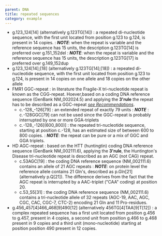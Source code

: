 ```yaml
---
parent: DNA
title: repeated sequences
category: example
---
```


*	g.123_124[14] (alternatively g.123TG[14])
	: a repeated di-nucleotide sequence, with the first unit located from position g.123 to g.124, is present in 14 copies.
	: _**NOTE**_: when the repeat is variable and the reference sequence has 15 units, the description g.123TG[14] is preferred over g.151_152del
	: _**NOTE**_: when the repeat is variable and the reference sequence has 15 units, the description g.123TG[17] is preferred over g.149_152dup
*	g.123_124[14];[18] (alternatively g.123TG[14];[18])
	: a repeated di-nucleotide sequence, with the first unit located from position g.123 to g.124, is present in 14 copies on one allele and 18 copies on the other allele
*	FMR1 GGC-repeat
	: in literature the Fragile-X tri-nucleotide repeat is known as the CGG-repeat. Hoever,based on a coding DNA reference sequence (GenBank NM_002024.5) and applying the **3'rule** the repeat has to be described as a GGC-repeat [_see Recommendations_](/recommendations/general/).
	* c.-128_-126[79]
	: an extended repeat of exactly 79 units
	: _**NOTE**_ : c.-128GGC[79] can not be used since the GGC-repeat is probably interrupted by one or more GGA-triplets
	*	c.-128_-126[(600_800)]
	: the repeated tri-nucleotide sequence, starting at position c.-128, has an estimated size of between 600 to 800 copies.
	: _**NOTE**_: the repeat can be pure or a mix of GGC and GGA triplets.
*	HD AGC-repeat
	: based on the HTT (huntingtin) coding DNA reference sequence (GenBank NM_002111.6), applying the **3'rule**, the Huntington's Disease tri-nucleotide repeat is described as an AGC (not CAG) repeat.
	*	c.53AGC[19]
	: the coding DNA reference sequence (NM_002111.6) contains an allele of 21 AGC repeats
	: _**NOTE**_: on protein level the reference allele contains 21 Gln's, described as p.Gln[21] (alternatively p.Q[21]). The difference derives from the fact that the AGC repeat is interrupted by a AAC-triplet ("CAA" coding) at position 20.
	*	c.53_55[31]
	: the coding DNA reference sequence (NM_002111.6) contains a tri-nucleotide allele of 32 repeats (AGC-19, AAC, AGC, CGC, CAC, CGC-7, CTC-2) encoding 21 Gln and 11 Pro-residues.
*	g.456_457[4]466_468[9]490[12] (alternatively 456TG[4]TAA[9]T[12])
	: a complex repeated sequence has a first unit located from position g.456 to g.457, present in 4 copies, a second unit from position g.466 to g.468 present in 9 copies and a third unit (mono-nucleotide) starting at position position 490 present in 12 copies.
